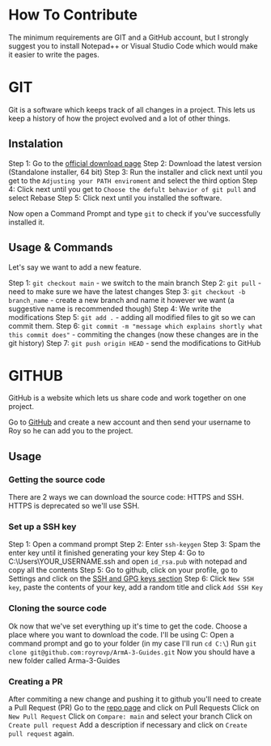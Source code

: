 # How To Contribute
The minimum requirements are GIT and a GitHub account, but I strongly suggest you to install Notepad++ or Visual Studio Code which would make it easier to write the pages.

# GIT
Git is a software which keeps track of all changes in a project. This lets us keep a history of how the project evolved and a lot of other things. 

## Instalation
Step 1: Go to the [official download page](https://git-scm.com/download)
Step 2: Download the latest version (Standalone installer, 64 bit)
Step 3: Run the installer and click next until you get to the `Adjusting your PATH enviroment` and select the third option
Step 4: Click next until you get to `Choose the defult behavior of git pull` and select Rebase
Step 5: Click next until you installed the software.

Now open a Command Prompt and type `git` to check if you've successfully installed it.

## Usage & Commands
Let's say we want to add a new feature.

Step 1: `git checkout main` - we switch to the main branch
Step 2: `git pull` - need to make sure we have the latest changes
Step 3: `git checkout -b branch_name` - create a new branch and name it however we want (a suggestive name is recommended though)
Step 4: We write the modifications
Step 5: `git add .` - adding all modified files to git so we can commit them.
Step 6: `git commit -m "message which explains shortly what this commit does"` - commiting the changes (now these changes are in the git history)
Step 7: `git push origin HEAD` - send the modifications to GitHub


# GITHUB
GitHub is a website which lets us share code and work together on one project.

Go to [GitHub](https://github.com/) and create a new account and then send your username to Roy so he can add you to the project.

## Usage
### Getting the source code
There are 2 ways we can download the source code: HTTPS and SSH. HTTPS is deprecated so we'll use SSH.

### Set up a SSH key
Step 1: Open a command prompt
Step 2: Enter `ssh-keygen`
Step 3: Spam the enter key until it finished generating your key
Step 4: Go to C:\Users\YOUR_USERNAME\.ssh and open `id_rsa.pub` with notepad and copy all the contents
Step 5: Go to github, click on your profile, go to Settings and click on the [SSH and GPG keys section](https://github.com/settings/keys) 
Step 6: Click `New SSH key`, paste the contents of your key, add a random title and click `Add SSH Key`

### Cloning the source code
Ok now that we've set everything up it's time to get the code. 
Choose a place where you want to download the code. I'll be using C:
Open a command prompt and go to your folder (in my case I'll run `cd C:\`)
Run `git clone git@github.com:royrovp/ArmA-3-Guides.git`
Now you should have a new folder called Arma-3-Guides

### Creating a PR
After commiting a new change and pushing it to github you'll need to create a Pull Request (PR)
Go to the [repo page](https://github.com/royrovp/ArmA-3-Guides) and click on Pull Requests
Click on `New Pull Request`
Click on `Compare: main` and select your branch
Click on `Create pull request`
Add a description if necessary and click on `Create pull request` again.
